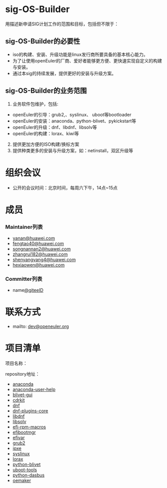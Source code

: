 # sig-OS-Builder

用描述新申请SIG计划工作的范围和目标，包括但不限于：

## sig-OS-Builder的必要性
- iso的构建、安装、升级功能是linux发行商所要具备的基本核心能力。  
- 为了让使用openEuler的厂商、爱好者能够更方便、更快速实现自定义的构建与安装。  
- 通过本sig的持续发展，提供更好的安装与升级方案。
## sig-OS-Builder的业务范围
1. 业务软件包维护，包括:  
- openEuler的引导：grub2,、syslinux、 uboot等bootloader  
- openEuler的安装：anaconda、python-blivet、pykickstart等  
- openEuler的升级：dnf、libdnf、libsolv等  
- openEuler的构建：lorax、kiwi等  

2. 提供更加方便的ISO构建/换标方案
3. 提供种类更多的安装与升级方案，如：netinstall，双区升级等

# 组织会议

- 公开的会议时间：北京时间，每周六下午，14点~15点

# 成员

### Maintainer列表

- yanan@huawei.com
- fengtao40@huawei.com
- songnannan2@huawei.com
- zhangrui182@huawei.com
- shenyangyang4@huawei.com
- hexiaowen@huawei.com

### Committer列表

- name[@giteeID](giteeID链接)

# 联系方式

- mailto: dev@openeuler.org

# 项目清单

项目名称：

repository地址：
 
 - [anaconda](https://gitee.com/src-openeuler/anaconda)
 - [anaconda-user-help](https://gitee.com/src-openeuler/anaconda-user-help)
 - [blivet-gui](https://gitee.com/src-openeuler/blivet-gui)
 - [cdrkit](https://gitee.com/src-openeuler/cdrkit)
 - [dnf](https://gitee.com/src-openeuler/dnf)
 - [dnf-plugins-core](https:/gitee.com/src-openeuler/dnf-plugins-core)
 - [libdnf](https:/gitee.com/src-openeuler/libdnf)
 - [libsolv](https://gitee.com/src-openeuler/libsolv)
 - [efi-rpm-macros](https://gitee.com/src-openeuler/efi-rpm-macros)
 - [efibootmgr](https://gitee.com/src-openeuler/efibootmgr)
 - [efivar](https://gitee.com/src-openeuler/efivar)
 - [grub2](https://gitee.com/openeuler/grub2)
 - [ipxe](https://gitee.com/openeuler/ipxe)
 - [syslinux](https://gitee.com/src-openeuler/syslinux)
 - [lorax](https://gitee.com/src-openeuler/lorax)
 - [python-blivet](https://gitee.com/src-openeuler/python-blivet)
 - [uboot-tools](https://gitee.com/src-openeuler/uboot-tools)
 - [python-dasbus](https://gitee.com/src-openeuler/python-dasbus)
 - [oemaker](https://gitee.com/openeuler/oemaker)
